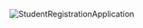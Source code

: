 ![StudentRegistrationApplication](https://github.com/20Mphumzi16/studentregistrationapplication/assets/127626985/37612c2d-75d4-4060-9c47-e40954e0eac3)
